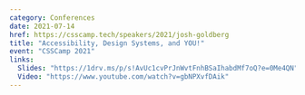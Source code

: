 ```yaml
---
category: Conferences
date: 2021-07-14
href: https://csscamp.tech/speakers/2021/josh-goldberg
title: "Accessibility, Design Systems, and YOU!"
event: "CSSCamp 2021"
links:
  Slides: "https://1drv.ms/p/s!AvUc1cvPrJnWvtFnhBSaIhabdMf7oQ?e=0Me4QN"
  Video: "https://www.youtube.com/watch?v=gbNPXvfDAik"
---
```

